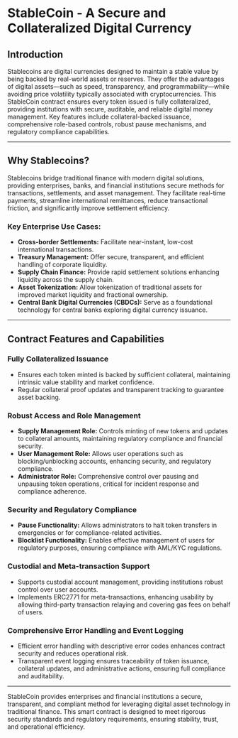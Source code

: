 # StableCoin - A Secure and Collateralized Digital Currency

## Introduction

Stablecoins are digital currencies designed to maintain a stable value by being backed by real-world assets or reserves. They offer the advantages of digital assets—such as speed, transparency, and programmability—while avoiding price volatility typically associated with cryptocurrencies. This StableCoin contract ensures every token issued is fully collateralized, providing institutions with secure, auditable, and reliable digital money management. Key features include collateral-backed issuance, comprehensive role-based controls, robust pause mechanisms, and regulatory compliance capabilities.

---

## Why Stablecoins?

Stablecoins bridge traditional finance with modern digital solutions, providing enterprises, banks, and financial institutions secure methods for transactions, settlements, and asset management. They facilitate real-time payments, streamline international remittances, reduce transactional friction, and significantly improve settlement efficiency.

### Key Enterprise Use Cases:

- **Cross-border Settlements:** Facilitate near-instant, low-cost international transactions.
- **Treasury Management:** Offer secure, transparent, and efficient handling of corporate liquidity.
- **Supply Chain Finance:** Provide rapid settlement solutions enhancing liquidity across the supply chain.
- **Asset Tokenization:** Allow tokenization of traditional assets for improved market liquidity and fractional ownership.
- **Central Bank Digital Currencies (CBDCs):** Serve as a foundational technology for central banks exploring digital currency issuance.

---

## Contract Features and Capabilities

### Fully Collateralized Issuance

- Ensures each token minted is backed by sufficient collateral, maintaining intrinsic value stability and market confidence.
- Regular collateral proof updates and transparent tracking to guarantee asset backing.

### Robust Access and Role Management

- **Supply Management Role:** Controls minting of new tokens and updates to collateral amounts, maintaining regulatory compliance and financial security.
- **User Management Role:** Allows user operations such as blocking/unblocking accounts, enhancing security, and regulatory compliance.
- **Administrator Role:** Comprehensive control over pausing and unpausing token operations, critical for incident response and compliance adherence.

### Security and Regulatory Compliance

- **Pause Functionality:** Allows administrators to halt token transfers in emergencies or for compliance-related activities.
- **Blocklist Functionality:** Enables effective management of users for regulatory purposes, ensuring compliance with AML/KYC regulations.

### Custodial and Meta-transaction Support

- Supports custodial account management, providing institutions robust control over user accounts.
- Implements ERC2771 for meta-transactions, enhancing usability by allowing third-party transaction relaying and covering gas fees on behalf of users.

### Comprehensive Error Handling and Event Logging

- Efficient error handling with descriptive error codes enhances contract security and reduces operational risk.
- Transparent event logging ensures traceability of token issuance, collateral updates, and administrative actions, ensuring full compliance and auditability.

---

StableCoin provides enterprises and financial institutions a secure, transparent, and compliant method for leveraging digital asset technology in traditional finance. This smart contract is designed to meet rigorous security standards and regulatory requirements, ensuring stability, trust, and operational efficiency.
